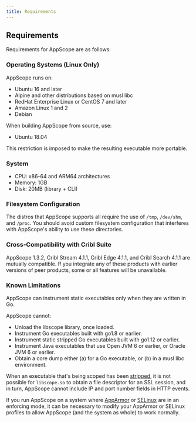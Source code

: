 ```yaml
---
title: Requirements
---
```


## Requirements

Requirements for AppScope are as follows:

### Operating Systems (Linux Only)

AppScope runs on:

- Ubuntu 16 and later
- Alpine and other distributions based on musl libc
- RedHat Enterprise Linux or CentOS 7 and later
- Amazon Linux 1 and 2
- Debian

When building AppScope from source, use:

- Ubuntu 18.04

This restriction is imposed to make the resulting executable more portable.

### System

- CPU: x86-64 and ARM64 architectures
- Memory: 1GB
- Disk: 20MB (library + CLI)

### Filesystem Configuration

The distros that AppScope supports all require the use of `/tmp`, `/dev/shm`, and `/proc`. You should avoid custom filesystem configuration that interferes with AppScope's ability to use these directories.

### Cross-Compatibility with Cribl Suite

AppScope 1.3.2, Cribl Stream 4.1.1, Cribl Edge 4.1.1, and Cribl Search 4.1.1 are mutually compatible. If you integrate any of these products with earlier versions of peer products, some or all features will be unavailable.

### Known Limitations

AppScope can instrument static executables only when they are written in Go.

AppScope cannot:

- Unload the libscope library, once loaded.
- Instrument Go executables built with go1.8 or earlier.
- Instrument static stripped Go executables built with go1.12 or earlier.
- Instrument Java executables that use Open JVM 6 or earlier, or Oracle JVM 6 or earlier.
- Obtain a core dump either (a) for a Go executable, or (b) in a musl libc environment.

When an executable that's being scoped has been [stripped](https://en.wikipedia.org/wiki/Strip_(Unix)), it is not possible for `libscope.so` to obtain a file descriptor for an SSL session, and in turn, AppScope cannot include IP and port number fields in HTTP events.

If you run AppScope on a system where [AppArmor](https://apparmor.net/) or [SELinux](https://github.com/SELinuxProject/selinux) are in an enforcing mode, it can be necessary to modify your AppArmor or SELinux profiles to allow AppScope (and the system as whole) to work normally.
